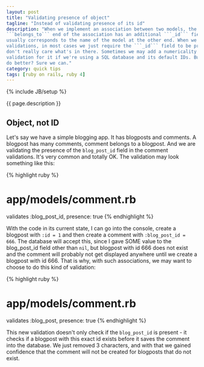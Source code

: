 ```yaml
---
layout: post
title: "Validating presence of object"
tagline: "Instead of validating presence of its id"
description: "When we implement an association between two models, the model on the
```belongs_to``` end of the association has an additional ```_id``` field that
usually corresponds to the name of the model at the other end. When we write
validations, in most cases we just require the ```_id``` field to be present and
don't really care what's in there. Sometimes we may add a numericality
validation for it if we're using a SQL database and its default IDs. But can we
do better? Sure we can."
category: quick tips
tags: [ruby on rails, ruby 4]
---
```

{% include JB/setup %}

{{ page.description }}
<!--break-->

<h2>Object, not ID</h2>

Let's say we have a simple blogging app. It has blogposts and comments. A
blogpost has many comments, comment belongs to a blogpost. And we are validating
the presence of the ```blog_post_id``` field in the comment validations. It's
very common and totally OK. The validation may look something like this:

{% highlight ruby %}
# app/models/comment.rb
validates :blog_post_id, presence: true
{% endhighlight %}

With the code in its current state, I can go into the console, create a blogpost
with ```:id = 1``` and then create a comment with ```:blog_post_id = 666```.
The database will accept this, since I gave SOME value to the blog_post_id
field other than ```nil```, but blogpost with id 666 does not exist and the
comment will probably not get displayed anywhere until we create a blogpost with
id 666. That is why, with such associations, we may want to choose to do this
kind of validation:

{% highlight ruby %}
# app/models/comment.rb
validates :blog_post, presence: true
{% endhighlight %}

This new validation doesn't only check if the ```blog_post_id``` is present - it
checks if a blogpost with this exact id exists before it saves the comment into
the database. We just removed 3 characters, and with that we gained confidence
that the comment will not be created for blogposts that do not exist.
